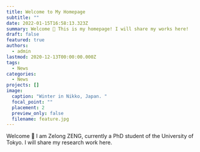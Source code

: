 ```yaml
---
title: Welcome to My Homepage
subtitle: ""
date: 2022-01-15T16:58:13.323Z
summary: Welcome 👋 This is my homepage! I will share my works here!
draft: false
featured: true
authors:
  - admin
lastmod: 2020-12-13T00:00:00.000Z
tags:
  - News
categories:
  - News
projects: []
image:
  caption: "Winter in Nikko, Japan. "
  focal_point: ""
  placement: 2
  preview_only: false
  filename: feature.jpg
---
```

Welcome 👋 I am Zelong ZENG, currently a PhD student of the University of Tokyo. I will share my research work  here.
